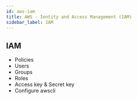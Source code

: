 ```yaml
---
id: aws-iam
title: AWS - Ientity and Access Management (IAM)
sidebar_label: IAM
---
```


## IAM
- Policies
- Users
- Groups
- Roles
- Access key & Secret key
- Configure awscli
